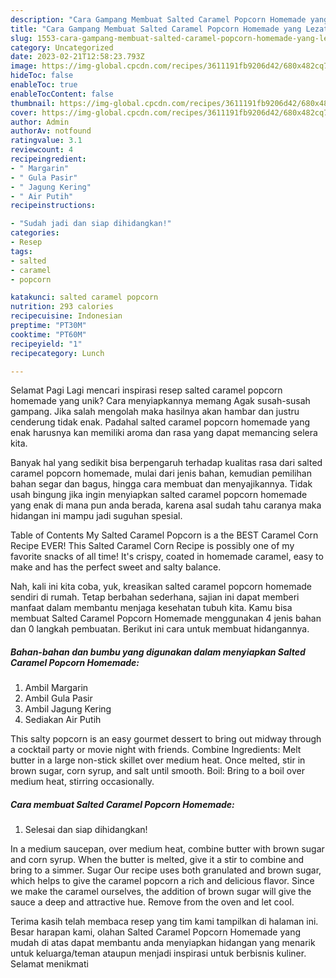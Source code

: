 ```yaml
---
description: "Cara Gampang Membuat Salted Caramel Popcorn Homemade yang Lezat Sekali, Enak"
title: "Cara Gampang Membuat Salted Caramel Popcorn Homemade yang Lezat Sekali, Enak"
slug: 1553-cara-gampang-membuat-salted-caramel-popcorn-homemade-yang-lezat-sekali-enak
category: Uncategorized
date: 2023-02-21T12:58:23.793Z
image: https://img-global.cpcdn.com/recipes/3611191fb9206d42/680x482cq70/salted-caramel-popcorn-homemade-foto-resep-utama.jpg
hideToc: false
enableToc: true
enableTocContent: false
thumbnail: https://img-global.cpcdn.com/recipes/3611191fb9206d42/680x482cq70/salted-caramel-popcorn-homemade-foto-resep-utama.jpg
cover: https://img-global.cpcdn.com/recipes/3611191fb9206d42/680x482cq70/salted-caramel-popcorn-homemade-foto-resep-utama.jpg
author: Admin
authorAv: notfound
ratingvalue: 3.1
reviewcount: 4
recipeingredient:
- " Margarin"
- " Gula Pasir"
- " Jagung Kering"
- " Air Putih"
recipeinstructions:

- "Sudah jadi dan siap dihidangkan!"
categories:
- Resep
tags:
- salted
- caramel
- popcorn

katakunci: salted caramel popcorn 
nutrition: 293 calories
recipecuisine: Indonesian
preptime: "PT30M"
cooktime: "PT60M"
recipeyield: "1"
recipecategory: Lunch

---
```



Selamat Pagi Lagi mencari inspirasi resep salted caramel popcorn homemade yang unik? Cara menyiapkannya memang Agak susah-susah gampang. Jika salah mengolah maka hasilnya akan hambar dan justru cenderung tidak enak. Padahal salted caramel popcorn homemade yang enak harusnya kan memiliki aroma dan rasa yang dapat memancing selera kita.


Banyak hal yang sedikit bisa berpengaruh terhadap kualitas rasa dari salted caramel popcorn homemade, mulai dari jenis bahan, kemudian pemilihan bahan segar dan bagus, hingga cara membuat dan menyajikannya. Tidak usah bingung jika ingin menyiapkan salted caramel popcorn homemade yang enak di mana pun anda berada, karena asal sudah tahu caranya maka hidangan ini mampu jadi suguhan spesial.

Table of Contents My Salted Caramel Popcorn is a the BEST Caramel Corn Recipe EVER! This Salted Caramel Corn Recipe is possibly one of my favorite snacks of all time! It&#39;s crispy, coated in homemade caramel, easy to make and has the perfect sweet and salty balance.


Nah, kali ini kita coba, yuk, kreasikan salted caramel popcorn homemade sendiri di rumah. Tetap berbahan sederhana, sajian ini dapat memberi manfaat dalam membantu menjaga kesehatan tubuh kita. Kamu bisa membuat Salted Caramel Popcorn Homemade menggunakan 4 jenis bahan dan 0 langkah pembuatan. Berikut ini cara untuk membuat hidangannya.

<!--inarticleads1-->

##### Bahan-bahan dan bumbu yang digunakan dalam menyiapkan Salted Caramel Popcorn Homemade:

1. Ambil  Margarin
1. Ambil  Gula Pasir
1. Ambil  Jagung Kering
1. Sediakan  Air Putih


This salty popcorn is an easy gourmet dessert to bring out midway through a cocktail party or movie night with friends. Combine Ingredients: Melt butter in a large non-stick skillet over medium heat. Once melted, stir in brown sugar, corn syrup, and salt until smooth. Boil: Bring to a boil over medium heat, stirring occasionally. 

<!--inarticleads2-->

##### Cara membuat Salted Caramel Popcorn Homemade:


1. Selesai dan siap dihidangkan!

In a medium saucepan, over medium heat, combine butter with brown sugar and corn syrup. When the butter is melted, give it a stir to combine and bring to a simmer. Sugar Our recipe uses both granulated and brown sugar, which helps to give the caramel popcorn a rich and delicious flavor. Since we make the caramel ourselves, the addition of brown sugar will give the sauce a deep and attractive hue. Remove from the oven and let cool. 

Terima kasih telah membaca resep yang tim kami tampilkan di halaman ini. Besar harapan kami, olahan Salted Caramel Popcorn Homemade yang mudah di atas dapat membantu anda menyiapkan hidangan yang menarik untuk keluarga/teman ataupun menjadi inspirasi untuk berbisnis kuliner. Selamat menikmati
